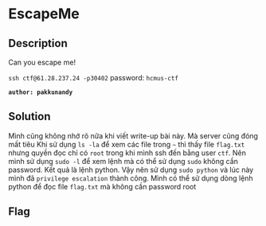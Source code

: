 # EscapeMe
## Description

Can you escape me!

`ssh ctf@61.28.237.24 -p30402`
password: `hcmus-ctf`

**`author: pakkunandy`**

## Solution

Mình cũng không nhớ rõ nữa khi viết write-up bài này. Mà server cũng đóng mất tiêu
Khi sử dụng `ls -la` để xem các file trong `~` thì thấy file `flag.txt` nhưng quyền đọc chỉ có `root` trong khi mình ssh đến bằng user `ctf`.
Nên mình sử dụng `sudo -l` để xem lệnh mà có thể sử dụng `sudo` không cần password.
Kết quả là lệnh python.
Vậy nên sử dụng `sudo python` và lúc này mình đã `privilege escalation` thành công. 
Mình có thể sử dụng dòng lệnh python để đọc file `flag.txt` mà không cần password root

## Flag
